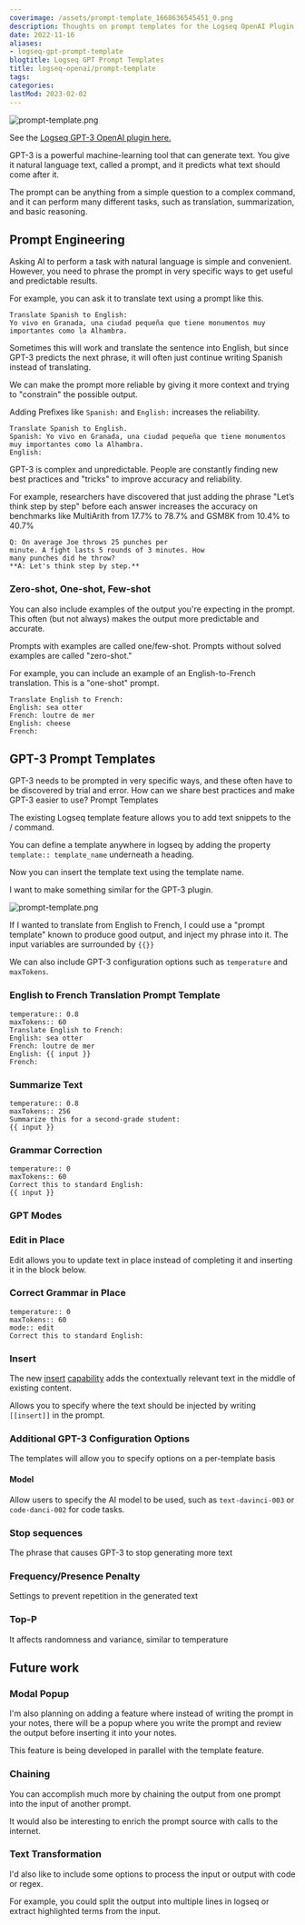 ```yaml
---
coverimage: /assets/prompt-template_1668636545451_0.png
description: Thoughts on prompt templates for the Logseq OpenAI Plugin
date: 2022-11-16
aliases:
- logseq-gpt-prompt-template
blogtitle: Logseq GPT Prompt Templates
title: logseq-openai/prompt-template
tags:
categories:
lastMod: 2023-02-02
---
```

![prompt-template.png](/assets/prompt-template_1668636545451_0.png)

See the [Logseq GPT-3 OpenAI plugin here.](https://github.com/briansunter/logseq-plugin-gpt3-openai)

GPT-3 is a powerful machine-learning tool that can generate text. You give it natural language text, called a prompt, and it predicts what text should come after it.

The prompt can be anything from a simple question to a complex command, and it can perform many different tasks, such as translation, summarization, and basic reasoning.

## Prompt Engineering

Asking AI to perform a task with natural language is simple and convenient. However, you need to phrase the prompt in very specific ways to get useful and predictable results.

For example, you can ask it to translate text using a prompt like this.

```
Translate Spanish to English:
Yo vivo en Granada, una ciudad pequeña que tiene monumentos muy importantes como la Alhambra.
```

Sometimes this will work and translate the sentence into English, but since GPT-3 predicts the next phrase, it will often just continue writing Spanish instead of translating.

We can make the prompt more reliable by giving it more context and trying to "constrain" the possible output.

Adding Prefixes like `Spanish:` and `English:` increases the reliability.

```
Translate Spanish to English.
Spanish: Yo vivo en Granada, una ciudad pequeña que tiene monumentos muy importantes como la Alhambra.
English:
```

GPT-3 is complex and unpredictable. People are constantly finding new best practices and "tricks" to improve accuracy and reliability.

For example, researchers have discovered that just adding the phrase "Let’s think step by step"  before each answer increases the accuracy on benchmarks like MultiArith from 17.7% to 78.7% and GSM8K from 10.4% to 40.7%

```
Q: On average Joe throws 25 punches per
minute. A fight lasts 5 rounds of 3 minutes. How
many punches did he throw?
**A: Let's think step by step.**
```

### Zero-shot, One-shot, Few-shot

You can also include examples of the output you're expecting in the prompt. This often (but not always) makes the output more predictable and accurate.

Prompts with examples are called one/few-shot. Prompts without solved examples are called "zero-shot."

For example, you can include an example of an English-to-French translation. This is a "one-shot" prompt.

```
Translate English to French:
English: sea otter
French: loutre de mer
English: cheese
French:
```

## GPT-3 Prompt Templates

GPT-3 needs to be prompted in very specific ways, and these often have to be discovered by trial and error. How can we share best practices and make GPT-3 easier to use? Prompt Templates

The existing Logseq template feature allows you to add text snippets to the / command.

You can define a template anywhere in logseq by adding the property `template:: template_name` underneath a heading.

Now you can insert the template text using the template name.

I want to make something similar for the GPT-3 plugin.

![prompt-template.png](/assets/prompt-template_1668636545451_0.png)

If I wanted to translate from English to French, I could use a "prompt template" known to produce good output, and inject my phrase into it. The input variables are surrounded by `{{}}`

We can also include GPT-3 configuration options such as `temperature` and `maxTokens`.

### English to French Translation Prompt Template

```
temperature:: 0.8
maxTokens:: 60
Translate English to French:
English: sea otter
French: loutre de mer
English: {{ input }}
French:
```

### Summarize Text

```
temperature:: 0.8
maxTokens:: 256
Summarize this for a second-grade student:
{{ input }}
```

### Grammar Correction

```
temperature:: 0
maxTokens:: 60
Correct this to standard English:
{{ input }}
```

### GPT Modes

### Edit in Place

Edit allows you to update text in place instead of completing it and inserting it in the block below.

### Correct Grammar in Place

```
temperature:: 0
maxTokens:: 60
mode:: edit
Correct this to standard English:
```

### Insert

The new [insert](https://beta.openai.com/docs/guides/completion/inserting-text) [capability](https://beta.openai.com/docs/guides/code/inserting-code) adds the contextually relevant text in the middle of existing content.

Allows you to specify where the text should be injected by writing `[[insert]]` in the prompt.

### Additional GPT-3 Configuration Options

The templates will allow you to specify options on a per-template basis

#### Model

Allow users to specify the AI model to be used, such as `text-davinci-003` or `code-danci-002` for code tasks.

### Stop sequences

The phrase that causes GPT-3 to stop generating more text

### Frequency/Presence Penalty

Settings to prevent repetition in the generated text

### Top-P

It affects randomness and variance, similar to temperature

## Future work

### Modal Popup

I'm also planning on adding a feature where instead of writing the prompt in your notes, there will be a popup where you write the prompt and review the output before inserting it into your notes.

This feature is being developed in parallel with the template feature.

### Chaining

You can accomplish much more by chaining the output from one prompt into the input of another prompt.

It would also be interesting to enrich the prompt source with calls to the internet.

### Text Transformation

I'd also like to include some options to process the input or output with code or regex.

For example, you could split the output into multiple lines in logseq or extract highlighted terms from the input.
